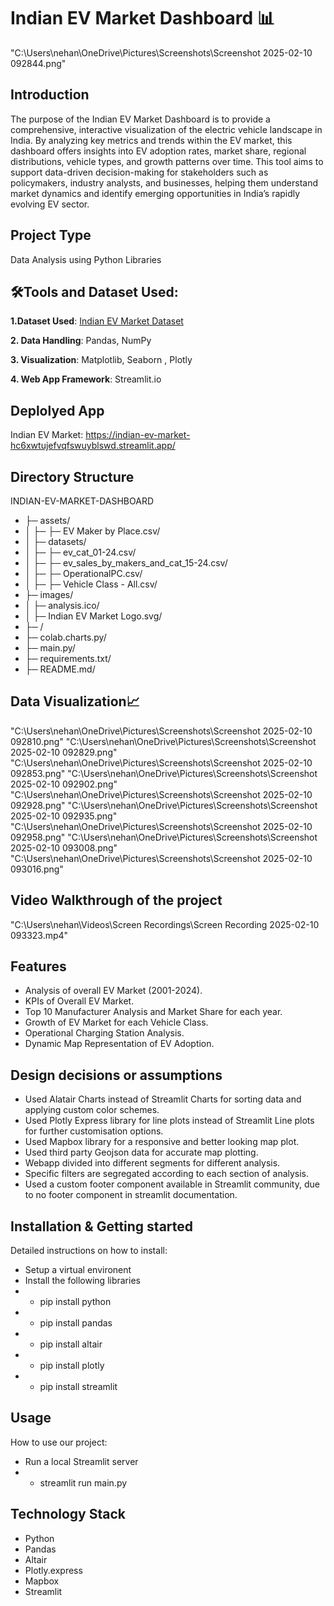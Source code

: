 # Indian EV Market Dashboard 📊
"C:\Users\nehan\OneDrive\Pictures\Screenshots\Screenshot 2025-02-10 092844.png"


## Introduction
The purpose of the Indian EV Market Dashboard is to provide a comprehensive, interactive visualization of the electric vehicle landscape in India. By analyzing key metrics and trends within the EV market, this dashboard offers insights into EV adoption rates, market share, regional distributions, vehicle types, and growth patterns over time. This tool aims to support data-driven decision-making for stakeholders such as policymakers, industry analysts, and businesses, helping them understand market dynamics and identify emerging opportunities in India’s rapidly evolving EV sector.

## Project Type
Data Analysis using Python Libraries

## 🛠**Tools and Dataset Used:**
**1.Dataset Used**: [Indian EV Market Dataset](https://www.kaggle.com/datasets/srinrealyf/india-ev-market-data)

**2. Data Handling**: Pandas, NumPy

**3. Visualization**: Matplotlib, Seaborn , Plotly

**4. Web App Framework**: Streamlit.io


## Deplolyed App
Indian EV Market: https://indian-ev-market-hc6xwtujefvqfswuyblswd.streamlit.app/

## Directory Structure
INDIAN-EV-MARKET-DASHBOARD
- ├─ assets/
- │  ├─ ├─ EV Maker by Place.csv/
- │  ├─ datasets/
- │  ├─ ├─ ev_cat_01-24.csv/
- │  ├─ ├─ ev_sales_by_makers_and_cat_15-24.csv/
- │  ├─ ├─ OperationalPC.csv/
- │  ├─ ├─ Vehicle Class - All.csv/
- ├─ images/
- │  ├─ analysis.ico/
- │  ├─ Indian EV Market Logo.svg/
- ├─ /
- ├─ colab.charts.py/
- ├─ main.py/
- ├─ requirements.txt/
- ├─ README.md/


## **Data Visualization**📈
"C:\Users\nehan\OneDrive\Pictures\Screenshots\Screenshot 2025-02-10 092810.png"
"C:\Users\nehan\OneDrive\Pictures\Screenshots\Screenshot 2025-02-10 092829.png"
"C:\Users\nehan\OneDrive\Pictures\Screenshots\Screenshot 2025-02-10 092853.png"
"C:\Users\nehan\OneDrive\Pictures\Screenshots\Screenshot 2025-02-10 092902.png"
"C:\Users\nehan\OneDrive\Pictures\Screenshots\Screenshot 2025-02-10 092928.png"
"C:\Users\nehan\OneDrive\Pictures\Screenshots\Screenshot 2025-02-10 092935.png"
"C:\Users\nehan\OneDrive\Pictures\Screenshots\Screenshot 2025-02-10 092958.png"
"C:\Users\nehan\OneDrive\Pictures\Screenshots\Screenshot 2025-02-10 093008.png"
"C:\Users\nehan\OneDrive\Pictures\Screenshots\Screenshot 2025-02-10 093016.png"
## Video Walkthrough of the project

"C:\Users\nehan\Videos\Screen Recordings\Screen Recording 2025-02-10 093323.mp4"


## Features
- Analysis of overall EV Market (2001-2024).
- KPIs of Overall EV Market.
- Top 10 Manufacturer Analysis and Market Share for each year.
- Growth of EV Market for each Vehicle Class.
- Operational Charging Station Analysis.
- Dynamic Map Representation of EV Adoption.

## Design decisions or assumptions
- Used Alatair Charts instead of Streamlit Charts for sorting data and applying custom color schemes.
- Used Plotly Express library for line plots instead of Streamlit Line plots for further customisation options.
- Used Mapbox library for a responsive and better looking map plot.
- Used third party Geojson data for accurate map plotting.
- Webapp divided into different segments for different analysis.
- Specific filters are segregated according to each section of analysis.
- Used a custom footer component available in Streamlit community, due to no footer component in streamlit documentation.

## Installation & Getting started
Detailed instructions on how to install:

- Setup a virtual environent
- Install the following libraries
- - pip install python
- - pip install pandas
- - pip install altair
- - pip install plotly
- - pip install streamlit

## Usage
How to use our project:
- Run a local Streamlit server
- - streamlit run main.py

## Technology Stack
- Python
- Pandas
- Altair
- Plotly.express
- Mapbox
- Streamlit
